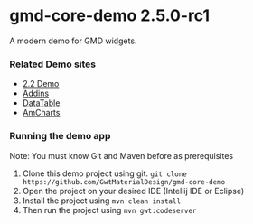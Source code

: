 # gmd-core-demo 2.5.0-rc1
A modern demo for GMD widgets.

### Related Demo sites
- [2.2 Demo](https://gwtmaterialdesign.github.io/gwt-material-demo/#countUp) 
- [Addins](https://gwtmaterialdesign.github.io/gmd-addins-demo/)
- [DataTable](https://gwtmaterialdesign.github.io/gmd-table-demo/)
- [AmCharts](https://gwtmaterialdesign.github.io/gmd-amcharts4-demo/)

### Running the demo app
Note: You must know Git and Maven before as prerequisites
1. Clone this demo project using git. `git clone https://github.com/GwtMaterialDesign/gmd-core-demo`
2. Open the project on your desired IDE (Intellij IDE or Eclipse)
3. Install the project using `mvn clean install`
4. Then run the project using `mvn gwt:codeserver`
